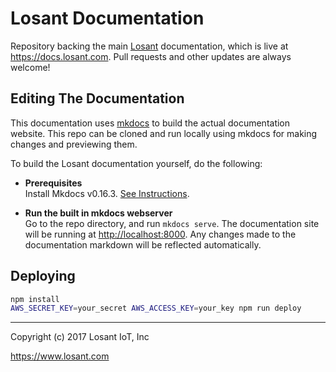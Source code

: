 # Losant Documentation

Repository backing the main [Losant](https://www.losant.com) documentation,
which is live at <https://docs.losant.com>.  Pull requests and other updates
are always welcome!

## Editing The Documentation

This documentation uses [mkdocs](http://www.mkdocs.org) to build
the actual documentation website.  This repo can be cloned and run locally
using mkdocs for making changes and previewing them.

To build the Losant documentation yourself, do the following:

*   **Prerequisites**  
Install Mkdocs v0.16.3. [See Instructions](http://www.mkdocs.org/#installation).

*   **Run the built in mkdocs webserver**  
Go to the repo directory, and run `mkdocs serve`. The documentation site
will be running at <http://localhost:8000>.  Any changes made to the documentation
markdown will be reflected automatically.

## Deploying

```bash
npm install
AWS_SECRET_KEY=your_secret AWS_ACCESS_KEY=your_key npm run deploy
```

*****

Copyright (c) 2017 Losant IoT, Inc

<https://www.losant.com>
